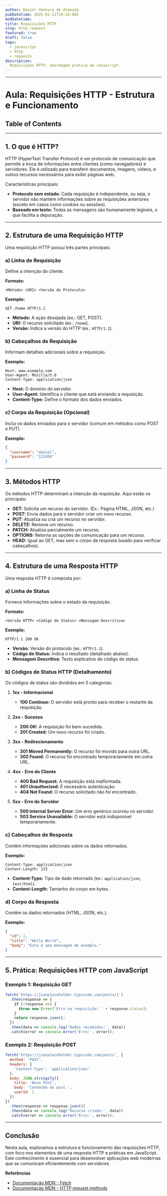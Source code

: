 ```yaml
---
author: Daniel Ventura de Almeida
pubDatetime: 2025-01-21T18:10:00Z
modDatetime: 
title: Requisições HTTP
slug: http-request
featured: true
draft: false
tags:
  - javascript
  - http
  - requests
description:
  Requisições HTTP, abordagem prática em Javascript.
---
```


---

# Aula: Requisições HTTP - Estrutura e Funcionamento

## Table of Contents

---

## 1. O que é HTTP?
HTTP (HyperText Transfer Protocol) é um protocolo de comunicação que permite a troca de informações entre clientes (como navegadores) e servidores. Ele é utilizado para transferir documentos, imagens, vídeos, e outros recursos necessários para exibir páginas web.

Características principais:
- **Protocolo sem estado:** Cada requisição é independente, ou seja, o servidor não mantém informações sobre as requisições anteriores (exceto em casos como cookies ou sessões).
- **Baseado em texto:** Todas as mensagens são humanamente legíveis, o que facilita a depuração.

---

## 2. Estrutura de uma Requisição HTTP
Uma requisição HTTP possui três partes principais:

### a) Linha de Requisição
Define a intenção do cliente.

**Formato:**
```
<Método> <URI> <Versão do Protocolo>
```

**Exemplo:**
```
GET /home HTTP/1.1
```
- **Método:** A ação desejada (ex.: GET, POST).
- **URI:** O recurso solicitado (ex.: `/home`).
- **Versão:** Indica a versão do HTTP (ex.: `HTTP/1.1`).

### b) Cabeçalhos de Requisição
Informam detalhes adicionais sobre a requisição.

**Exemplo:**
```
Host: www.exemplo.com
User-Agent: Mozilla/5.0
Content-Type: application/json
```
- **Host:** O domínio do servidor.
- **User-Agent:** Identifica o cliente que está enviando a requisição.
- **Content-Type:** Define o formato dos dados enviados.

### c) Corpo da Requisição (Opcional)
Inclui os dados enviados para o servidor (comum em métodos como POST e PUT).

**Exemplo:**
```json
{
  "username": "daniel",
  "password": "123456"
}
```

---

## 3. Métodos HTTP
Os métodos HTTP determinam a intenção da requisição. Aqui estão os principais:

- **GET:** Solicita um recurso do servidor. (Ex.: Página HTML, JSON, etc.)
- **POST:** Envia dados para o servidor criar um novo recurso.
- **PUT:** Atualiza ou cria um recurso no servidor.
- **DELETE:** Remove um recurso.
- **PATCH:** Atualiza parcialmente um recurso.
- **OPTIONS:** Retorna as opções de comunicação para um recurso.
- **HEAD:** Igual ao GET, mas sem o corpo da resposta (usado para verificar cabeçalhos).

---

## 4. Estrutura de uma Resposta HTTP

Uma resposta HTTP é composta por:

### a) Linha de Status
Fornece informações sobre o estado da requisição.

**Formato:**
```
<Versão HTTP> <Código de Status> <Mensagem Descritiva>
```

**Exemplo:**
```
HTTP/1.1 200 OK
```
- **Versão:** Versão do protocolo (ex.: `HTTP/1.1`).
- **Código de Status:** Indica o resultado (detalhado abaixo).
- **Mensagem Descritiva:** Texto explicativo do código de status.

### b) Códigos de Status HTTP (Detalhamento)

Os códigos de status são divididos em 5 categorias:

1. **1xx - Informacional**
   - **100 Continue:** O servidor está pronto para receber o restante da requisição.

2. **2xx - Sucesso**
   - **200 OK:** A requisição foi bem-sucedida.
   - **201 Created:** Um novo recurso foi criado.

3. **3xx - Redirecionamento**
   - **301 Moved Permanently:** O recurso foi movido para outra URL.
   - **302 Found:** O recurso foi encontrado temporariamente em outra URL.

4. **4xx - Erro do Cliente**
   - **400 Bad Request:** A requisição está malformada.
   - **401 Unauthorized:** É necessário autenticação.
   - **404 Not Found:** O recurso solicitado não foi encontrado.

5. **5xx - Erro do Servidor**
   - **500 Internal Server Error:** Um erro genérico ocorreu no servidor.
   - **503 Service Unavailable:** O servidor está indisponível temporariamente.

### c) Cabeçalhos de Resposta
Contêm informações adicionais sobre os dados retornados.

**Exemplo:**
```
Content-Type: application/json
Content-Length: 123
```
- **Content-Type:** Tipo de dado retornado (ex.: `application/json`, `text/html`).
- **Content-Length:** Tamanho do corpo em bytes.

### d) Corpo da Resposta
Contém os dados retornados (HTML, JSON, etc.).

**Exemplo:**
```json
{
  "id": 1,
  "title": "Hello World",
  "body": "Esta é uma mensagem de exemplo."
}
```

---

## 5. Prática: Requisições HTTP com JavaScript

### Exemplo 1: Requisição GET
```javascript
fetch('https://jsonplaceholder.typicode.com/posts/1')
  .then(response => {
    if (!response.ok) {
      throw new Error('Erro na requisição: ' + response.status);
    }
    return response.json();
  })
  .then(data => console.log('Dados recebidos:', data))
  .catch(error => console.error('Erro:', error));
```

### Exemplo 2: Requisição POST
```javascript
fetch('https://jsonplaceholder.typicode.com/posts', {
  method: 'POST',
  headers: {
    'Content-Type': 'application/json'
  },
  body: JSON.stringify({
    title: 'Novo Post',
    body: 'Conteúdo do post.',
    userId: 1
  })
})
  .then(response => response.json())
  .then(data => console.log('Recurso criado:', data))
  .catch(error => console.error('Erro:', error));
```

---

## Conclusão
Nesta aula, exploramos a estrutura e funcionamento das requisições HTTP, com foco nos elementos de uma resposta HTTP e práticas em JavaScript. Este conhecimento é essencial para desenvolver aplicações web modernas que se comunicam eficientemente com servidores.



**Referências**

- [Documentação MDN - Fetch](https://developer.mozilla.org/en-US/docs/Web/API/Fetch_API)
- [Documentação MDN - HTTP request methods](https://developer.mozilla.org/en-US/docs/Web/HTTP/Methods)

